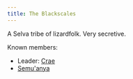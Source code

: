 ```yaml
---
title: The Blackscales
---
```


A Selva tribe of lizardfolk. Very secretive.

Known members:
* Leader: [Crae](../dossiers/crae)
* [Semu'anya](../dossiers/semuanya)
